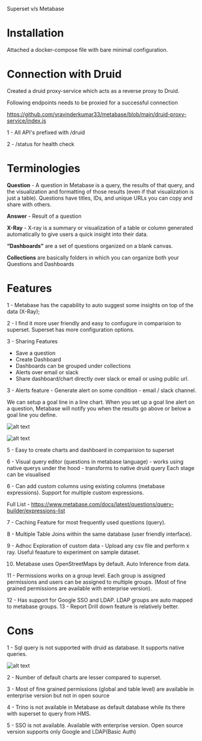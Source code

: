 Superset v/s Metabase

# Installation

Attached a docker-compose file with bare minimal configuration.

# Connection with Druid

Created a druid proxy-service which acts as a reverse proxy to Druid.

Following endpoints needs to be proxied for a successful connection 

https://github.com/yravinderkumar33/metabase/blob/main/druid-proxy-service/index.js

1 - All API's prefixed with /druid

2 - /status for health check

# Terminologies

**Question** - A question in Metabase is a query, the results of that query, and the visualization and formatting of those results (even if that visualization is just a table). Questions have titles, IDs, and unique URLs you can copy and share with others.

**Answer** -  Result of a question

**X-Ray** - X-ray is a summary or visualization of a table or column generated automatically to give users a quick insight into their data.

**“Dashboards”** are a set of questions organized on a blank canvas.

**Collections** are basically folders in which you can organize both your Questions and Dashboards

# Features

1 - Metabase has the capability to auto suggest some insights on top of the data (X-Ray);

2 - I find it more user friendly and easy to confugure in comparision to superset. Superset has more configuration options.

3 - Sharing Features

- Save a question
- Create Dashboard 
- Dashboards can be grouped under collections
- Alerts over email or slack
- Share dashboard/chart directly over slack or email or using public url.

3 - Alerts feature - Generate alert on some condition - email / slack channel.

We can setup a goal line in a line chart. When you set up a goal line alert on a question, Metabase will notify you when the results go above or below a goal line you define.

![alt text](/resources/images/Screenshot%202024-03-20%20at%2011.39.13 AM.png)

![alt text](/resources/images/Screenshot%202024-03-20%20at%2011.39.30 AM.png)


5 - Easy to create charts and dashboard in comparision to superset

6 - Visual query editor (questions in metabase language)
     - works using native querys under the hood
     - transforms to native druid query 
Each stage can be visualised

6 - Can add custom columns using existing columns (metabase expressions). Support for multiple custom expressions.

Full List - https://www.metabase.com/docs/latest/questions/query-builder/expressions-list

7 - Caching Feature for most frequently used questions (query).

8 - Multiple Table Joins within the same database (user friendly interface).

9 - Adhoc Exploration of custom data - Upload any csv file and perform x ray. Useful feaature to experiment on sample dataset.

10. Metabase uses OpenStreetMaps by default. Auto Inference from data.

11 - Permissions works on a group level. Each group is assigned permissions and users can be assigned to multiple groups. (Most of fine grained permissions are available with enterprise version).

12 - Has support for Google SSO and LDAP. LDAP groups are auto mapped to metabase groups.
13 - Report Drill down feature is relatively better.

# Cons

1 - Sql query is not supported with druid as database. It supports native queries.

![alt text](/resources/images/Screenshot%202024-03-20%20at%2011.43.18 AM.png)

2 - Number of default charts are lesser compared to superset.

3 - Most of fine grained permissions (global and table level) are available in enterprise version but not in open source

4 - Trino is not available in Metabase as default database while its there with superset to query from HMS.

5 - SSO is not available. Available with enterprise version. Open source version supports only Google and LDAP(Basic Auth)

